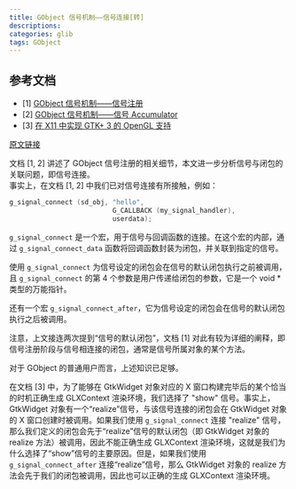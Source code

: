 ```yaml
---
title: GObject 信号机制——信号连接[转]
descriptions: 
categories: glib
tags: GObject
---
```


## 参考文档

+ [1]  [GObject 信号机制——信号注册]()
+ [2]  [GObject 信号机制——信号 Accumulator]()
+ [3]  [在 X11 中实现 GTK+ 3 的 OpenGL 支持]()

[原文链接](http://garfileo.is-programmer.com/2011/4/4/gobject-signal-connection.25847.html)

文档 [1, 2] 讲述了 GObject 信号注册的相关细节，本文进一步分析信号与闭包的关联问题，即信号连接。  
事实上，在文档 [1, 2] 中我们已对信号连接有所接触，例如：

```c
g_signal_connect (sd_obj, "hello",
                          G_CALLBACK (my_signal_handler),
                          userdata);
```
`g_signal_connect` 是一个宏，用于信号与回调函数的连接。在这个宏的内部，通过 `g_signal_connect_data` 函数将回调函数封装为闭包，并关联到指定的信号。

使用 `g_signal_connect` 为信号设定的闭包会在信号的默认闭包执行之前被调用，且 `g_signal_connect` 的第 4 个参数是用户传递给闭包的参数，它是一个 void * 类型的万能指针。

还有一个宏 `g_signal_connect_after`，它为信号设定的闭包会在信号的默认闭包执行之后被调用。

注意，上文接连两次提到“信号的默认闭包”，文档 [1] 对此有较为详细的阐释，即信号注册阶段与信号相连接的闭包，通常是信号所属对象的某个方法。

对于 GObject 的普通用户而言，上述知识已足够。

在文档 [3] 中，为了能够在 GtkWidget 对象对应的 X 窗口构建完毕后的某个恰当的时机正确生成 GLXContext 渲染环境，我们选择了 "show" 信号。事实上，GtkWidget 对象有一个“realize”信号，与该信号连接的闭包会在 GtkWidget 对象的 X 窗口创建时被调用。如果我们使用 `g_signal_connect` 连接 "realize" 信号，那么我们定义的闭包会先于“realize”信号的默认闭包（即 GtkWidget 对象的 realize 方法）被调用，因此不能正确生成 GLXContext 渲染环境，这就是我们为什么选择了“show”信号的主要原因。但是，如果我们使用 `g_signal_connect_after` 连接“realize”信号，那么 GtkWidget 对象的 realize 方法会先于我们的闭包被调用，因此也可以正确的生成 GLXContext 渲染环境。
